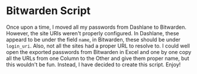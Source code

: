 # Bitwarden Script

Once upon a time, I moved all my passwords from Dashlane to Bitwarden. However, the site URIs weren't properly configured. In Dashlane, these appeard to be under the field `name`, in Bitwarden, these should be under `login_uri`. Also, not all the sites had a proper URL to resolve to. I could well open the exported passwords from Bitwarden in Excel and one by one copy all the URLs from one Column to the Other and give them proper name, but this wouldn't be fun. Instead, I have decided to create this script. Enjoy!

